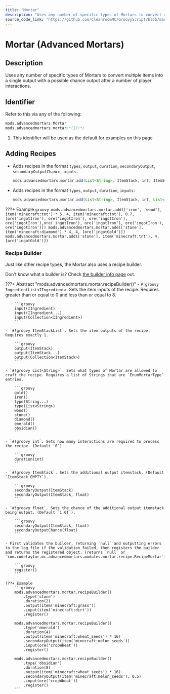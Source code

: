 ```yaml
---
title: "Mortar"
description: "Uses any number of specific types of Mortars to convert multiple items into a single output with a possible chance output after a number of player interactions."
source_code_link: "https://github.com/CleanroomMC/GroovyScript/blob/master/src/main/java/com/cleanroommc/groovyscript/compat/mods/advancedmortars/Mortar.java"
---
```


# Mortar (Advanced Mortars)

## Description

Uses any number of specific types of Mortars to convert multiple items into a single output with a possible chance output after a number of player interactions.

## Identifier

Refer to this via any of the following:

```groovy hl_lines="2"
mods.advancedmortars.Mortar
mods.advancedmortars.mortar/*(1)!*/
```

1. This identifier will be used as the default for examples on this page

## Adding Recipes

- Adds recipes in the format `types`, `output`, `duration`, `secondaryOutput`, `secondaryOutputChance`, `inputs`:

    ```groovy
    mods.advancedmortars.mortar.add(List<String>, ItemStack, int, ItemStack, float, List<IIngredient>)
    ```

- Adds recipes in the format `types`, `output`, `duration`, `inputs`:

    ```groovy
    mods.advancedmortars.mortar.add(List<String>, ItemStack, int, List<IIngredient>)
    ```

???+ Example
    ```groovy
    mods.advancedmortars.mortar.add(['iron', 'wood'], item('minecraft:tnt') * 5, 4, item('minecraft:tnt'), 0.7, [ore('ingotIron'), ore('ingotIron'), ore('ingotIron'), ore('ingotIron'),ore('ingotIron'), ore('ingotIron'), ore('ingotIron'), ore('ingotIron')])
    mods.advancedmortars.mortar.add(['stone'], item('minecraft:diamond') * 4, 4, [ore('ingotGold')])
    mods.advancedmortars.mortar.add(['stone'], item('minecraft:tnt'), 4, [ore('ingotGold')])
    ```

### Recipe Builder

Just like other recipe types, the Mortar also uses a recipe builder.

Don't know what a builder is? Check [the builder info page](../../../groovy/builder.md) out.

???+ Abstract "mods.advancedmortars.mortar.recipeBuilder()"
    - `#!groovy IngredientList<IIngredient>`. Sets the item inputs of the recipe. Requires greater than or equal to 0 and less than or equal to 8.

        ```groovy
        input(IIngredient)
        input(IIngredient...)
        input(Collection<IIngredient>)
        ```

    - `#!groovy ItemStackList`. Sets the item outputs of the recipe. Requires exactly 1.

        ```groovy
        output(ItemStack)
        output(ItemStack...)
        output(Collection<ItemStack>)
        ```

    - `#!groovy List<String>`. Sets what types of Mortar are allowed to craft the recipe. Requires a list of Strings that are `EnumMortarType` entries.

        ```groovy
        gold()
        iron()
        type(String...)
        type(List<String>)
        wood()
        stone()
        diamond()
        emerald()
        obsidian()
        ```

    - `#!groovy int`. Sets how many interactions are required to process the recipe. (Default `0`).

        ```groovy
        duration(int)
        ```

    - `#!groovy ItemStack`. Sets the additional output itemstack. (Default `ItemStack.EMPTY`).

        ```groovy
        secondaryOutput(ItemStack)
        secondaryOutput(ItemStack, float)
        ```

    - `#!groovy float`. Sets the chance of the additional output itemstack being output. (Default `1.0f`).

        ```groovy
        secondaryOutput(ItemStack, float)
        secondaryOutputChance(float)
        ```

    - First validates the builder, returning `null` and outputting errors to the log file if the validation failed, then registers the builder and returns the registered object. (returns `null` or `com.codetaylor.mc.advancedmortars.modules.mortar.recipe.RecipeMortar`).

        ```groovy
        register()
        ```

    ???+ Example
        ```groovy
        mods.advancedmortars.mortar.recipeBuilder()
            .type('stone')
            .duration(2)
            .output(item('minecraft:grass'))
            .input(item('minecraft:dirt'))
            .register()

        mods.advancedmortars.mortar.recipeBuilder()
            .type('emerald')
            .duration(4)
            .output(item('minecraft:wheat_seeds') * 16)
            .secondaryOutput(item('minecraft:melon_seeds'))
            .input(ore('cropWheat'))
            .register()

        mods.advancedmortars.mortar.recipeBuilder()
            .type('obsidian')
            .duration(8)
            .output(item('minecraft:wheat_seeds') * 16)
            .secondaryOutput(item('minecraft:melon_seeds'), 0.5)
            .input(ore('cropWheat'))
            .register()
        ```
